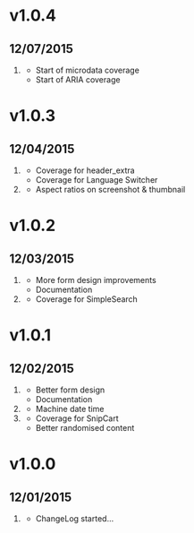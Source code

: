 # v1.0.4
## 12/07/2015

1. [](#new)
    * Start of microdata coverage
    * Start of ARIA coverage

# v1.0.3
## 12/04/2015

1. [](#improved)
    * Coverage for header_extra
    * Coverage for Language Switcher
2. [](#bugfix)
    * Aspect ratios on screenshot & thumbnail

# v1.0.2
## 12/03/2015

1. [](#improved)
    * More form design improvements
    * Documentation
2. [](#new)
    * Coverage for SimpleSearch

# v1.0.1
## 12/02/2015

1. [](#improved)
    * Better form design
    * Documentation
2. [](#bugfix)
    * Machine date time
3. [](#new)
    * Coverage for SnipCart
    * Better randomised content

# v1.0.0
## 12/01/2015

1. [](#new)
    * ChangeLog started...
